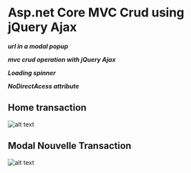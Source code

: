 # Asp.net Core MVC Crud using jQuery Ajax

***url in a modal popup***

***mvc crud operation with jQuery Ajax***

***Loading spinner***

***NoDirectAcess attribute***


## Home transaction

![alt text](/Crud-Asp.net/images/Transaction.JPG "Crud_Mvc")

## Modal Nouvelle Transaction

![alt text](/Crud-Asp.net/images/ModalNewTransaction.JPG "Crud_Mvc2")